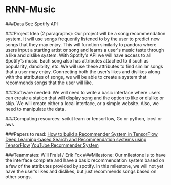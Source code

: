 # RNN-Music

###Data Set:
Spotify API

###Project Idea (2 paragraphs):
Our project will be a song recommendation system. It will use songs frequently listened to by the user to predict new songs that they may enjoy. This will function similarly to pandora where users input a starting artist or song and learns a user's music taste through a like and dislike system.
With Spotify’s API we will have access to all Spotify’s music. Each song also has attributes attached to it such as popularity, danciblity, etc. We will use these attributes to find similar songs that a user may enjoy.  Connecting both the user’s likes and dislikes along with the attributes of songs, we will be able to create a system that recommends songs that the user will like.

###Software needed:
We will need to write a basic interface where users can create a station that will display song and the option to like or dislike or skip.  We will create either a local interface, or a simple website.  Also, we need to manipulate the data.

###Computing resources:
scikit learn or tensorflow, Go or python, iccsl or aws

###Papers to read:
[How to build a Recommender System in TensorFlow](http://www.vitobellini.com/posts/2018/01/03/how-to-build-a-recommender-system-in-tensorflow.html)
[Deep Learning-based Search and Recommendation systems using TensorFlow](https://cdn.oreillystatic.com/en/assets/1/event/269/Deep%20learning-based%20search%20and%20recommendation%20systems%20using%20TensorFlow%20Presentation.pdf)
[YouTube Recommender System](https://static.googleusercontent.com/media/research.google.com/en//pubs/archive/45530.pdf)

###Teammates:
Will Fraisl / Erik Fox
###Milestone:
Our milestone is to have the interface complete and have a basic recommendation system based on a few of the attributes provided by spotify.  In this milestone, we will not yet have the user’s likes and dislikes, but just recommends songs based on other songs.
